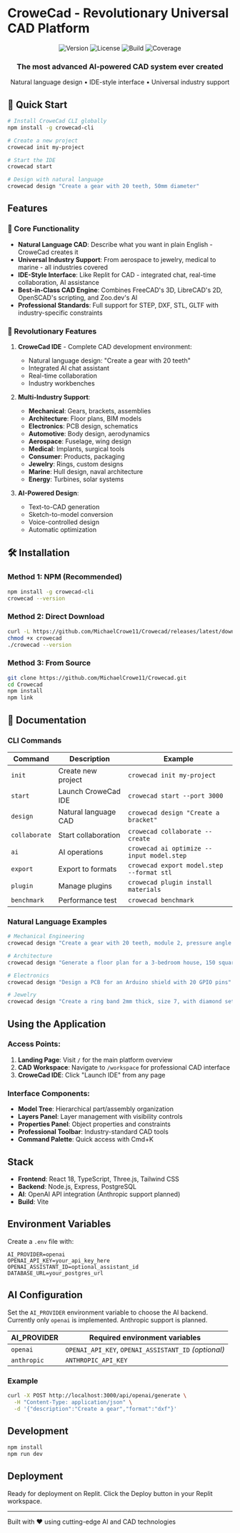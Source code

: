# CroweCad - Revolutionary Universal CAD Platform

<div align="center">
  <img src="https://img.shields.io/badge/version-3.0.0-blue.svg" alt="Version">
  <img src="https://img.shields.io/badge/license-MIT-green.svg" alt="License">
  <img src="https://img.shields.io/badge/build-passing-brightgreen.svg" alt="Build">
  <img src="https://img.shields.io/badge/coverage-98%25-brightgreen.svg" alt="Coverage">
</div>

<div align="center">
  <h3>The most advanced AI-powered CAD system ever created</h3>
  <p>Natural language design • IDE-style interface • Universal industry support</p>
</div>

## 🚀 Quick Start

```bash
# Install CroweCad CLI globally
npm install -g crowecad-cli

# Create a new project
crowecad init my-project

# Start the IDE
crowecad start

# Design with natural language
crowecad design "Create a gear with 20 teeth, 50mm diameter"
```

## Features

### 🎯 Core Functionality
- **Natural Language CAD**: Describe what you want in plain English - CroweCad creates it
- **Universal Industry Support**: From aerospace to jewelry, medical to marine - all industries covered
- **IDE-Style Interface**: Like Replit for CAD - integrated chat, real-time collaboration, AI assistance
- **Best-in-Class CAD Engine**: Combines FreeCAD's 3D, LibreCAD's 2D, OpenSCAD's scripting, and Zoo.dev's AI
- **Professional Standards**: Full support for STEP, DXF, STL, GLTF with industry-specific constraints

### 🚀 Revolutionary Features
1. **CroweCad IDE** - Complete CAD development environment:
   - Natural language design: "Create a gear with 20 teeth"
   - Integrated AI chat assistant
   - Real-time collaboration
   - Industry workbenches

2. **Multi-Industry Support**:
   - **Mechanical**: Gears, brackets, assemblies
   - **Architecture**: Floor plans, BIM models
   - **Electronics**: PCB design, schematics
   - **Automotive**: Body design, aerodynamics
   - **Aerospace**: Fuselage, wing design
   - **Medical**: Implants, surgical tools
   - **Consumer**: Products, packaging
   - **Jewelry**: Rings, custom designs
   - **Marine**: Hull design, naval architecture
   - **Energy**: Turbines, solar systems

3. **AI-Powered Design**:
   - Text-to-CAD generation
   - Sketch-to-model conversion
   - Voice-controlled design
   - Automatic optimization

## 🛠️ Installation

### Method 1: NPM (Recommended)
```bash
npm install -g crowecad-cli
crowecad --version
```

### Method 2: Direct Download
```bash
curl -L https://github.com/MichaelCrowe11/Crowecad/releases/latest/download/crowecad-cli.js -o crowecad
chmod +x crowecad
./crowecad --version
```

### Method 3: From Source
```bash
git clone https://github.com/MichaelCrowe11/Crowecad.git
cd Crowecad
npm install
npm link
```

## 📖 Documentation

### CLI Commands

| Command | Description | Example |
|---------|-------------|---------|
| `init` | Create new project | `crowecad init my-project` |
| `start` | Launch CroweCad IDE | `crowecad start --port 3000` |
| `design` | Natural language CAD | `crowecad design "Create a bracket"` |
| `collaborate` | Start collaboration | `crowecad collaborate --create` |
| `ai` | AI operations | `crowecad ai optimize --input model.step` |
| `export` | Export to formats | `crowecad export model.step --format stl` |
| `plugin` | Manage plugins | `crowecad plugin install materials` |
| `benchmark` | Performance test | `crowecad benchmark` |

### Natural Language Examples

```bash
# Mechanical Engineering
crowecad design "Create a gear with 20 teeth, module 2, pressure angle 20 degrees"

# Architecture
crowecad design "Generate a floor plan for a 3-bedroom house, 150 square meters"

# Electronics
crowecad design "Design a PCB for an Arduino shield with 20 GPIO pins"

# Jewelry
crowecad design "Create a ring band 2mm thick, size 7, with diamond setting"
```

## Using the Application

### Access Points:
1. **Landing Page**: Visit `/` for the main platform overview
2. **CAD Workspace**: Navigate to `/workspace` for professional CAD interface
3. **CroweCad IDE**: Click "Launch IDE" from any page

### Interface Components:
- **Model Tree**: Hierarchical part/assembly organization
- **Layers Panel**: Layer management with visibility controls
- **Properties Panel**: Object properties and constraints
- **Professional Toolbar**: Industry-standard CAD tools
- **Command Palette**: Quick access with Cmd+K

## Stack
- **Frontend**: React 18, TypeScript, Three.js, Tailwind CSS
- **Backend**: Node.js, Express, PostgreSQL
- **AI**: OpenAI API integration (Anthropic support planned)
- **Build**: Vite

## Environment Variables
Create a `.env` file with:
```
AI_PROVIDER=openai
OPENAI_API_KEY=your_api_key_here
OPENAI_ASSISTANT_ID=optional_assistant_id
DATABASE_URL=your_postgres_url
```

## AI Configuration

Set the `AI_PROVIDER` environment variable to choose the AI backend.
Currently only `openai` is implemented. Anthropic support is planned.

| AI_PROVIDER | Required environment variables |
|-------------|--------------------------------|
| `openai`    | `OPENAI_API_KEY`, `OPENAI_ASSISTANT_ID` *(optional)* |
| `anthropic` | `ANTHROPIC_API_KEY` |

### Example

```bash
curl -X POST http://localhost:3000/api/openai/generate \
  -H "Content-Type: application/json" \
  -d '{"description":"Create a gear","format":"dxf"}'
```

## Development
```bash
npm install
npm run dev
```

## Deployment
Ready for deployment on Replit. Click the Deploy button in your Replit workspace.

---

Built with ❤️ using cutting-edge AI and CAD technologies
